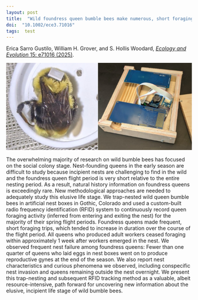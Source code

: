 ```yaml
---
layout: post
title:  "Wild foundress queen bumble bees make numerous, short foraging trips and exhibit frequent nest failure: Insights from trap-nesting and RFID tracking"
doi:  "10.1002/ece3.71016"
tags:  test
---
```


Erica Sarro Gustilo, William H. Grover, and S. Hollis Woodard, [*Ecology and Evolution* 15: e71016 (2025)](https://onlinelibrary.wiley.com/doi/10.1002/ece3.71016).

<img src="/assets/rfidbee.jpg"> 

The overwhelming majority of research on wild bumble bees has focused on the social colony stage. Nest-founding queens in the early season are difficult to study because incipient nests are challenging to find in the wild and the foundress queen flight period is very short relative to the entire nesting period. As a result, natural history information on foundress queens is exceedingly rare. New methodological approaches are needed to adequately study this elusive life stage. We trap-nested wild queen bumble bees in artificial nest boxes in Gothic, Colorado and used a custom-built radio frequency identification (RFID) system to continuously record queen foraging activity (inferred from entering and exiting the nest) for the majority of their spring flight periods. Foundress queens made frequent, short foraging trips, which tended to increase in duration over the course of the flight period. All queens who produced adult workers ceased foraging within approximately 1 week after workers emerged in the nest. We observed frequent nest failure among foundress queens: Fewer than one quarter of queens who laid eggs in nest boxes went on to produce reproductive gynes at the end of the season. We also report nest characteristics and curious phenomena we observed, including conspecific nest invasion and queens remaining outside the nest overnight. We present this trap-nesting and subsequent RFID tracking method as a valuable, albeit resource-intensive, path forward for uncovering new information about the elusive, incipient life stage of wild bumble bees.

